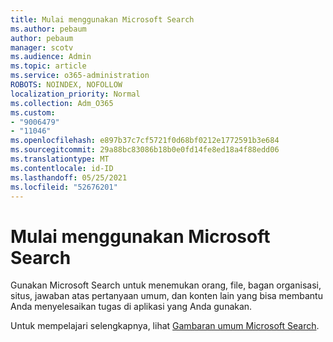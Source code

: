 ```yaml
---
title: Mulai menggunakan Microsoft Search
ms.author: pebaum
author: pebaum
manager: scotv
ms.audience: Admin
ms.topic: article
ms.service: o365-administration
ROBOTS: NOINDEX, NOFOLLOW
localization_priority: Normal
ms.collection: Adm_O365
ms.custom:
- "9006479"
- "11046"
ms.openlocfilehash: e897b37c7cf5721f0d68bf0212e1772591b3e684
ms.sourcegitcommit: 29a88bc83086b18b0e0fd14fe8ed18a4f88edd06
ms.translationtype: MT
ms.contentlocale: id-ID
ms.lasthandoff: 05/25/2021
ms.locfileid: "52676201"
---
```

# <a name="get-started-with-microsoft-search"></a>Mulai menggunakan Microsoft Search

Gunakan Microsoft Search untuk menemukan orang, file, bagan organisasi, situs, jawaban atas pertanyaan umum, dan konten lain yang bisa membantu Anda menyelesaikan tugas di aplikasi yang Anda gunakan.

Untuk mempelajari selengkapnya, lihat [Gambaran umum Microsoft Search](https://go.microsoft.com/fwlink/?linkid=2157644).
